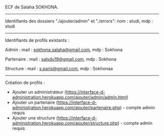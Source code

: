 ECF de Salaha SOKHONA.

---

Identifiants des dossiers "./ajouter/admin" et "./errors":
nom : studi, mdp : studi

---

Identifiants de profils existants :

Admin : 
mail : sokhona.salaha@gmail.com, mdp : Sokhona

Partenaire : 
mail : salsdu19@gmail.com, mdp : Sokhona

Structure : 
mail : s.paris@gmail.com, mdp : Sokhonaa

---

Création de profils :

- Ajouter un administrateur (https://interface-d-administration.herokuapp.com/ajouter/admin/admin.html)
- Ajouter un partenaire (https://interface-d-administration.herokuapp.com/ajouter/partenaire.php) - compte admin requis
- Ajouter une structure (https://interface-d-administration.herokuapp.com/ajouter/structure.php) - compte admin requis
